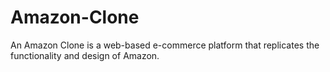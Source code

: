 # Amazon-Clone
An Amazon Clone is a web-based e-commerce platform that replicates the functionality and design of Amazon.
